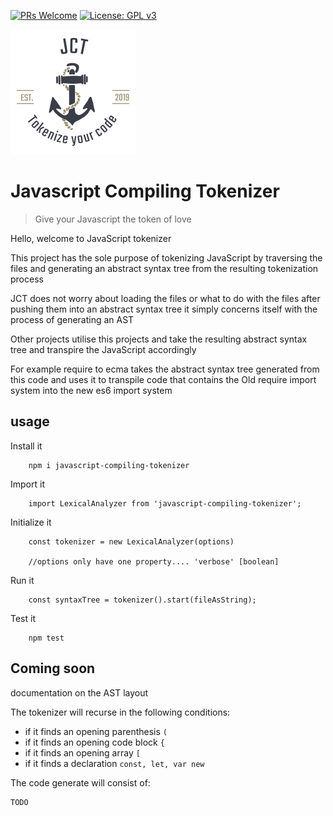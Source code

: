 [![PRs Welcome](https://img.shields.io/badge/PRs-welcome-brightgreen.svg?style=flat-square)](http://makeapullrequest.com) [![License: GPL v3](https://img.shields.io/badge/License-GPL%20v3-blue.svg)](http://www.gnu.org/licenses/gpl-3.0)



![JCT](./logo.png)
# Javascript Compiling Tokenizer
>Give your Javascript the token of love

Hello, welcome to JavaScript tokenizer

This project has the sole purpose of tokenizing JavaScript by traversing the files and generating an abstract syntax tree from the resulting tokenization process

JCT does not worry about loading the files or what to do with the files after pushing them into an abstract syntax tree it simply concerns itself with the process of generating an AST

Other projects utilise this projects and take the resulting abstract syntax tree and transpire the JavaScript accordingly

For example require to ecma takes the abstract syntax tree generated from this code and uses it to transpile code that contains the Old require import system into the new es6 import system

## usage

Install it

```
    npm i javascript-compiling-tokenizer
```

Import it

```
    import LexicalAnalyzer from 'javascript-compiling-tokenizer';
```

Initialize it

```
    const tokenizer = new LexicalAnalyzer(options)

    //options only have one property.... 'verbose' [boolean]
```

Run it
```
    const syntaxTree = tokenizer().start(fileAsString);
```

Test it
```
    npm test
```

## Coming soon

documentation on the AST layout

The tokenizer will recurse in the following conditions:

- if it finds an opening parenthesis ```(```
- if it finds an opening code block ```{```
- if it finds an opening array ```[```
- if it finds a declaration ``` const, let, var new ```

The code generate will consist of:

```
TODO

```